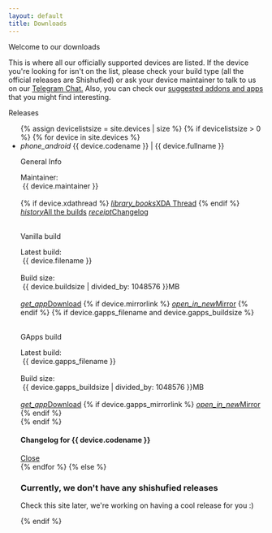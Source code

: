 ```yaml
---
layout: default
title: Downloads
---
```

<div class="card shishu-light-bg z-depth-3">
  <div class="card-content">
    <span class="card-title">Welcome to our downloads</span>
    <p>This is where all our officially supported devices are listed. If the device you're looking for isn't on the list, please check your build type (all the official releases are Shishufied) or ask your device maintainer to talk to us on our <a href="https://t.me/keepthebootleg">Telegram Chat.</a> Also, you can check our <a href="https://bootleggersrom.github.io/extras/addons">suggested addons and apps</a> that you might find interesting.</p>
  </div>
</div>
<div class="card shishu-light-bg z-depth-3">
  <div class="card-content">
    <span class="card-title">Releases</span>
    <ul class="collapsible shishu-lighter-bg collapsible-noborder">
      {% assign devicelistsize = site.devices | size %} {% if devicelistsize > 0 %} {% for device in site.devices %}
        <li>
          <div class="collapsible-header collapsible-noborder shishu-lighter-bg">
            <i class="material-icons">phone_android</i>
          {{ device.codename }} | {{ device.fullname }}</div>
          <div class="collapsible-body collapsible-noborder shishu-midlight-bg">
            <p class="btlg-dwnld-title">General Info</p>
            <span>Maintainer:</span><div class="chip shishu-lighter-bg" style="margin-left:4px">{{ device.maintainer }}</div><br>
            {% if device.xdathread %}
              <a class="waves-effect waves-light btn-small shishu-accent-btn" href="{{ device.xdathread }}"><i class="material-icons left">library_books</i>XDA Thread</a>
            {% endif %}
            <a class="waves-effect waves-light btn-small shishu-accent-btn" href="https://sourceforge.net/projects/bootleggersrom/files/builds/{{ device.codename }}"><i class="material-icons left">history</i>All the builds</a>
            <a class="waves-effect waves-light btn-small shishu-accent-btn modal-trigger" href="#modal-chlg-{{device.codename}}"><i class="material-icons left">receipt</i>Changelog</a><br><br>
            <p class="btlg-dwnld-title">Vanilla build</p>
            <span>Latest build:</span><div class="chip shishu-lighter-bg" style="margin-left:4px">{{ device.filename }}</div><br>
            <span>Build size:</span><div class="chip shishu-lighter-bg" style="margin-left:4px">{{ device.buildsize | divided_by: 1048576 }}MB</div><br>
            <a class="waves-effect waves-light btn-small shishu-accent-btn" href="https://sourceforge.net/projects/bootleggersrom/files/builds/{{ device.codename }}/{{ device.filename }}"><i class="material-icons left">get_app</i>Download</a>
            {% if device.mirrorlink %}
              <a class="waves-effect waves-light btn-small shishu-accent-btn" href="{{ device.mirrorlink }}"><i class="material-icons left">open_in_new</i>Mirror</a>
            {% endif %}
            {% if device.gapps_filename and device.gapps_buildsize  %}<br><br>
              <p class="btlg-dwnld-title">GApps build</p>
              <span>Latest build:</span><div class="chip shishu-lighter-bg" style="margin-left:4px">{{ device.gapps_filename }}</div><br>
              <span>Build size:</span><div class="chip shishu-lighter-bg" style="margin-left:4px">{{ device.gapps_buildsize | divided_by: 1048576 }}MB</div><br>
              <a class="waves-effect waves-light btn-small shishu-accent-btn" href="https://sourceforge.net/projects/bootleggersrom/files/builds/{{ device.codename }}/{{ device.gapps_filename }}"><i class="material-icons left">get_app</i>Download</a>
              {% if device.gapps_mirrorlink %}
                <a class="waves-effect waves-light btn-small shishu-accent-btn" href="{{ device.gapps_mirrorlink }}"><i class="material-icons left">open_in_new</i>Mirror</a>
              {% endif %}<br>
            {% endif %}
          </div>
        </li>
        <!-- Modal for {{device.codename}} -->
        <div id="modal-chlg-{{device.codename}}" class="modal modal-fixed-footer shishu-light-bg">
          <div class="modal-content">
              <h4>Changelog for {{ device.codename }}</h4>
              <div class="chlg-code cl-code-{{ device.codename }}"></div>
        </div>
          <div class="modal-footer shishu-light-bg">
            <a href="#!" class="modal-close waves-effect waves-light btn-flat">Close</a>
          </div>
        </div>
        <script>
        $(document).ready(function(){
         $('#modal-chlg-{{device.codename}}').modal(
           {onOpenEnd: getChangelog('{{device.codename}}')
           });
         });
        </script>
      {% endfor %}
      {% else %}
      <h3>Currently, we don't have any shishufied releases</h3>
      <p>Check this site later, we're working on having a cool release for you :)</p>{% endif %}
    </ul>
  </div>
</div>

